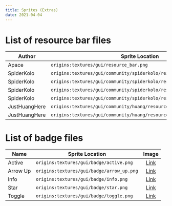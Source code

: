 ```yaml
---
title: Sprites (Extras)
date: 2021-04-04
---
```


# List of resource bar files

Author | Sprite Location | Image
-------|-----------------|:-----:
Apace | `origins:textures/gui/resource_bar.png` | [Link](https://github.com/apace100/origins-fabric/blob/master/src/main/resources/assets/origins/textures/gui/resource_bar.png)
SpiderKolo | `origins:textures/gui/community/spiderkolo/resource_bar_01.png` | [Link](https://github.com/apace100/origins-fabric/blob/master/src/main/resources/assets/origins/textures/gui/community/spiderkolo/resource_bar_01.png)
SpiderKolo | `origins:textures/gui/community/spiderkolo/resource_bar_02.png` | [Link](https://github.com/apace100/origins-fabric/blob/master/src/main/resources/assets/origins/textures/gui/community/spiderkolo/resource_bar_02.png)
SpiderKolo | `origins:textures/gui/community/spiderkolo/resource_bar_03.png` | [Link](https://github.com/apace100/origins-fabric/blob/master/src/main/resources/assets/origins/textures/gui/community/spiderkolo/resource_bar_03.png)
SpiderKolo | `origins:textures/gui/community/spiderkolo/resource_bar_points_01.png` | [Link](https://github.com/apace100/origins-fabric/blob/master/src/main/resources/assets/origins/textures/gui/community/spiderkolo/resource_bar_points_01.png)
JustHuangHere | `origins:textures/gui/community/huang/resource_bar_01.png` | [Link](https://github.com/apace100/origins-fabric/blob/1.17/src/main/resources/assets/origins/textures/gui/community/huang/resource_bar_01.png)
JustHuangHere | `origins:textures/gui/community/huang/resource_bar_02.png` | [Link](https://github.com/apace100/origins-fabric/blob/1.17/src/main/resources/assets/origins/textures/gui/community/huang/resource_bar_02.png)


# List of badge files

Name | Sprite Location | Image
-------|-----------------|:-----:
Active | `origins:textures/gui/badge/active.png` | [Link](https://github.com/apace100/origins-fabric/blob/1.17/src/main/resources/assets/origins/textures/gui/badge/active.png)
Arrow Up | `origins:textures/gui/badge/arrow_up.png` | [Link](https://github.com/apace100/origins-fabric/blob/1.17/src/main/resources/assets/origins/textures/gui/badge/arrow_up.png)
Info | `origins:textures/gui/badge/info.png` | [Link](https://github.com/apace100/origins-fabric/blob/1.17/src/main/resources/assets/origins/textures/gui/badge/info.png)
Star | `origins:textures/gui/badge/star.png` | [Link](https://github.com/apace100/origins-fabric/blob/1.17/src/main/resources/assets/origins/textures/gui/badge/star.png)
Toggle | `origins:textures/gui/badge/toggle.png` | [Link](https://github.com/apace100/origins-fabric/blob/1.17/src/main/resources/assets/origins/textures/gui/badge/toggle.png)
